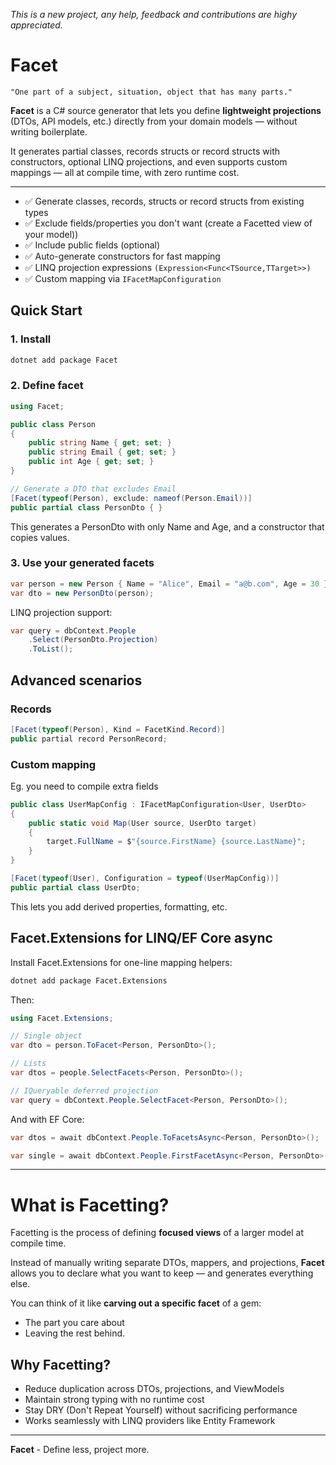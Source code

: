 _This is a new project, any help, feedback and contributions are highy appreciated._

# Facet

```
"One part of a subject, situation, object that has many parts."
```

**Facet** is a C# source generator that lets you define **lightweight projections** (DTOs, API models, etc.) directly from your domain models — without writing boilerplate.

It generates partial classes, records structs or record structs with constructors, optional LINQ projections, and even supports custom mappings — all at compile time, with zero runtime cost.

---

- :white_check_mark: Generate classes, records, structs or record structs from existing types
- :white_check_mark: Exclude fields/properties you don't want (create a Facetted view of your model))
- :white_check_mark: Include public fields (optional)
- :white_check_mark: Auto-generate constructors for fast mapping
- :white_check_mark: LINQ projection expressions `(Expression<Func<TSource,TTarget>>)`
- :white_check_mark: Custom mapping via `IFacetMapConfiguration`

## Quick Start

### 1. Install

```bash
dotnet add package Facet
```

### 2. Define  facet

```csharp
using Facet;

public class Person
{
    public string Name { get; set; }
    public string Email { get; set; }
    public int Age { get; set; }
}

// Generate a DTO that excludes Email
[Facet(typeof(Person), exclude: nameof(Person.Email))]
public partial class PersonDto { }
```

This generates a PersonDto with only Name and Age, and a constructor that copies values.

### 3. Use your generated facets

```csharp
var person = new Person { Name = "Alice", Email = "a@b.com", Age = 30 };
var dto = new PersonDto(person);
```

LINQ projection support:

```csharp
var query = dbContext.People
    .Select(PersonDto.Projection)
    .ToList();
```

## Advanced scenarios

### Records


```csharp
[Facet(typeof(Person), Kind = FacetKind.Record)]
public partial record PersonRecord;
```

### Custom mapping

Eg. you need to compile extra fields

```csharp
public class UserMapConfig : IFacetMapConfiguration<User, UserDto>
{
    public static void Map(User source, UserDto target)
    {
        target.FullName = $"{source.FirstName} {source.LastName}";
    }
}

[Facet(typeof(User), Configuration = typeof(UserMapConfig))]
public partial class UserDto;
```
This lets you add derived properties, formatting, etc.

## Facet.Extensions for LINQ/EF Core async

Install Facet.Extensions for one-line mapping helpers:

```bash
dotnet add package Facet.Extensions
```

Then:

```csharp
using Facet.Extensions;

// Single object
var dto = person.ToFacet<Person, PersonDto>();

// Lists
var dtos = people.SelectFacets<Person, PersonDto>();

// IQueryable deferred projection
var query = dbContext.People.SelectFacet<Person, PersonDto>();
```

And with EF Core:

```csharp
var dtos = await dbContext.People.ToFacetsAsync<Person, PersonDto>();

var single = await dbContext.People.FirstFacetAsync<Person, PersonDto>();
```

---

# What is Facetting?

Facetting is the process of defining **focused views** of a larger model at compile time.

Instead of manually writing separate DTOs, mappers, and projections, **Facet** allows you to declare what you want to keep — and generates everything else.

You can think of it like **carving out a specific facet** of a gem:  

- The part you care about  
- Leaving the rest behind.

## Why Facetting?

- Reduce duplication across DTOs, projections, and ViewModels
- Maintain strong typing with no runtime cost
- Stay DRY (Don't Repeat Yourself) without sacrificing performance
- Works seamlessly with LINQ providers like Entity Framework

---

**Facet** - Define less, project more.

